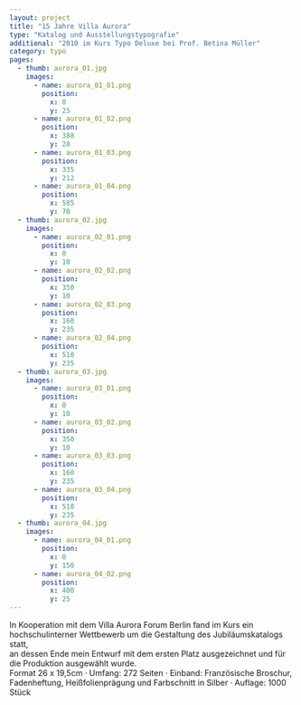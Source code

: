 ```yaml
---
layout: project
title: "15 Jahre Villa Aurora"
type: "Katalog und Ausstellungstypografie"
additional: "2010 im Kurs Typo Deluxe bei Prof. Betina Müller"
category: typo
pages:
  - thumb: aurora_01.jpg
    images:
      - name: aurora_01_01.png
        position:
          x: 0
          y: 25
      - name: aurora_01_02.png
        position:
          x: 388
          y: 28
      - name: aurora_01_03.png
        position:
          x: 335
          y: 212
      - name: aurora_01_04.png
        position:
          x: 585
          y: 70
  - thumb: aurora_02.jpg
    images:
      - name: aurora_02_01.png
        position:
          x: 0
          y: 10
      - name: aurora_02_02.png
        position:
          x: 350
          y: 10
      - name: aurora_02_03.png
        position:
          x: 160
          y: 235
      - name: aurora_02_04.png
        position:
          x: 510
          y: 235
  - thumb: aurora_03.jpg
    images:
      - name: aurora_03_01.png
        position:
          x: 0
          y: 10
      - name: aurora_03_02.png
        position:
          x: 350
          y: 10
      - name: aurora_03_03.png
        position:
          x: 160
          y: 235
      - name: aurora_03_04.png
        position:
          x: 510
          y: 235
  - thumb: aurora_04.jpg
    images:
      - name: aurora_04_01.png
        position:
          x: 0
          y: 150
      - name: aurora_04_02.png
        position:
          x: 400
          y: 25
---
```

In Kooperation mit dem Villa Aurora Forum Berlin fand im Kurs ein hochschulinterner Wettbewerb um die Gestaltung des Jubiläumskatalogs statt,  
an dessen Ende mein Entwurf mit dem ersten Platz ausgezeichnet und für die Produktion ausgewählt wurde.  
Format 26 x 19,5cm · Umfang: 272 Seiten · Einband: Französische Broschur, Fadenheftung, Heißfolienprägung und Farbschnitt in Silber · Auflage: 1000 Stück
